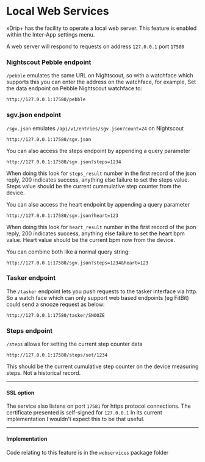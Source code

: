 # Local Web Services

xDrip+ has the facility to operate a local web server. This feature is enabled within the Inter-App settings menu.

A web server will respond to requests on address `127.0.0.1` port `17580`

### Nightscout Pebble endpoint

`/pebble` emulates the same URL on Nightscout, so with a watchface which supports this you can enter the address on the watchface, for example, Set the data endpoint on Pebble Nightscout watchface to:

    http://127.0.0.1:17580/pebble


### sgv.json endpoint

`/sgv.json` emulates `/api/v1/entries/sgv.json?count=24` on Nightscout

    http://127.0.0.1:17580/sgv.json

You can also access the steps endpoint by appending a query parameter

    http://127.0.0.1:17580/sgv.json?steps=1234

When doing this look for `steps_result` number in the first record of the json reply, 200 indicates success, anything else failure to set the steps value. Steps value should be the current cummulative step counter from the device.

You can also access the heart endpoint by appending a query parameter

    http://127.0.0.1:17580/sgv.json?heart=123

When doing this look for `heart_result` number in the first record of the json reply, 200 indicates success, anything else failure to set the heart bpm value. Heart value should be the current bpm now from the device.

You can combine both like a normal query string:

    http://127.0.0.1:17580/sgv.json?steps=1234&heart=123

### Tasker endpoint

The `/tasker` endpoint lets you push requests to the tasker interface via http. So a watch face which can only support web based endpoints (eg FitBit) could send a snooze request as below:

    http://127.0.0.1:17580/tasker/SNOOZE

### Steps endpoint

`/steps` allows for setting the current step counter data

    http://127.0.0.1:17580/steps/set/1234

This should be the current cumulative step counter on the device measuring steps. Not a historical record.

---

#### SSL option

The service also listens on port `17581` for https protocol connections. The certificate presented is self-signed for `127.0.0.1`
In its current implementation I wouldn't expect this to be that useful.

---

#### Implementation

Code relating to this feature is in the `webservices` package folder

